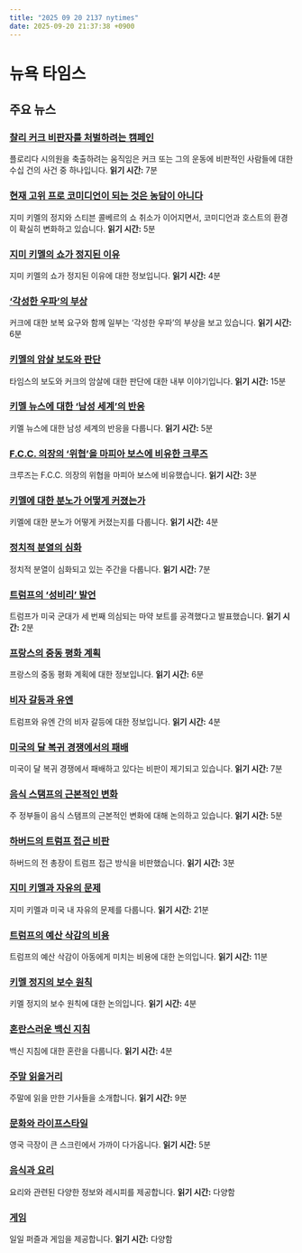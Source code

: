 ```yaml
---
title: "2025 09 20 2137 nytimes"
date: 2025-09-20 21:37:38 +0900
---
```


# 뉴욕 타임스
## 주요 뉴스

### [찰리 커크 비판자를 처벌하려는 캠페인](https://www.nytimes.com/2025/09/20/us/florida-charlie-kirk-free-speech.html)
플로리다 시의원을 축출하려는 움직임은 커크 또는 그의 운동에 비판적인 사람들에 대한 수십 건의 사건 중 하나입니다. **읽기 시간:** 7분

### [현재 고위 프로 코미디언이 되는 것은 농담이 아니다](https://www.nytimes.com/2025/09/20/arts/television/jimmy-kimmel-fallon-censorship.html)
지미 키멜의 정지와 스티븐 콜베르의 쇼 취소가 이어지면서, 코미디언과 호스트의 환경이 확실히 변화하고 있습니다. **읽기 시간:** 5분

### [지미 키멜의 쇼가 정지된 이유](https://www.nytimes.com/2025/09/20/business/jimmy-kimmel-show-abc-kirk-fcc.html)
지미 키멜의 쇼가 정지된 이유에 대한 정보입니다. **읽기 시간:** 4분

### [‘각성한 우파’의 부상](https://www.nytimes.com/2025/09/19/us/charlie-kirk-free-speech-republicans.html)
커크에 대한 보복 요구와 함께 일부는 ‘각성한 우파’의 부상을 보고 있습니다. **읽기 시간:** 6분

### [키멜의 암살 보도와 판단](https://www.nytimes.com/2025/09/20/us/charlie-kirk-shooting-news-coverage.html)
타임스의 보도와 커크의 암살에 대한 판단에 대한 내부 이야기입니다. **읽기 시간:** 15분

### [키멜 뉴스에 대한 ‘남성 세계’의 반응](https://www.nytimes.com/2025/09/20/style/the-manosphere-reacts-to-the-jimmy-kimmel-news.html)
키멜 뉴스에 대한 남성 세계의 반응을 다룹니다. **읽기 시간:** 5분

### [F.C.C. 의장의 ‘위협’을 마피아 보스에 비유한 크루즈](https://www.nytimes.com/2025/09/19/us/politics/ted-cruz-fcc-abc-jimmy-kimmel.html)
크루즈는 F.C.C. 의장의 위협을 마피아 보스에 비유했습니다. **읽기 시간:** 3분

### [키멜에 대한 분노가 어떻게 커졌는가](https://www.nytimes.com/2025/09/19/technology/kimmel-carr-outrage-online.html)
키멜에 대한 분노가 어떻게 커졌는지를 다룹니다. **읽기 시간:** 4분

### [정치적 분열의 심화](https://www.nytimes.com/2025/09/19/us/politics/trump-kimmel-charlie-kirk.html)
정치적 분열이 심화되고 있는 주간을 다룹니다. **읽기 시간:** 7분

### [트럼프의 ‘성비리’ 발언](https://www.nytimes.com/2025/09/19/us/politics/trump-boat-strike-drugs.html)
트럼프가 미국 군대가 세 번째 의심되는 마약 보트를 공격했다고 발표했습니다. **읽기 시간:** 2분

### [프랑스의 중동 평화 계획](https://www.nytimes.com/2025/09/20/world/middleeast/france-palestinian-state-peace-plan.html)
프랑스의 중동 평화 계획에 대한 정보입니다. **읽기 시간:** 6분

### [비자 갈등과 유엔](https://www.nytimes.com/2025/09/20/world/middleeast/visa-standoff-trump-united-nations.html)
트럼프와 유엔 간의 비자 갈등에 대한 정보입니다. **읽기 시간:** 4분

### [미국의 달 복귀 경쟁에서의 패배](https://www.nytimes.com/2025/09/20/world/europe/trump-europe-far-right.html)
미국이 달 복귀 경쟁에서 패배하고 있다는 비판이 제기되고 있습니다. **읽기 시간:** 7분

### [음식 스탬프의 근본적인 변화](https://www.nytimes.com/2025/09/20/us/politics/food-stamps-snap.html)
주 정부들이 음식 스탬프의 근본적인 변화에 대해 논의하고 있습니다. **읽기 시간:** 5분

### [하버드의 트럼프 접근 비판](https://www.nytimes.com/2025/09/19/us/harvard-claudine-gay-trump.html)
하버드의 전 총장이 트럼프 접근 방식을 비판했습니다. **읽기 시간:** 3분

### [지미 키멜과 자유의 문제](https://www.nytimes.com/2025/09/20/opinion/jimmy-kimmel-free-speech.html)
지미 키멜과 미국 내 자유의 문제를 다룹니다. **읽기 시간:** 21분

### [트럼프의 예산 삭감의 비용](https://www.nytimes.com/2025/09/20/opinion/trump-usaid-cuts.html)
트럼프의 예산 삭감이 아동에게 미치는 비용에 대한 논의입니다. **읽기 시간:** 11분

### [키멜 정지의 보수 원칙](https://www.nytimes.com/2025/09/20/opinion/jimmy-kimmel-conservative-principle-trump.html)
키멜 정지의 보수 원칙에 대한 논의입니다. **읽기 시간:** 4분

### [혼란스러운 백신 지침](https://www.nytimes.com/2025/09/20/opinion/vaccine-guidance-doctors.html)
백신 지침에 대한 혼란을 다룹니다. **읽기 시간:** 4분

### [주말 읽을거리](https://www.nytimes.com/2025/09/20/briefing/standing-date.html)
주말에 읽을 만한 기사들을 소개합니다. **읽기 시간:** 9분

### [문화와 라이프스타일](https://www.nytimes.com/2025/09/18/theater/nt-live-inter-alia.html)
영국 극장이 큰 스크린에서 가까이 다가옵니다. **읽기 시간:** 5분

### [음식과 요리](https://cooking.nytimes.com/)
요리와 관련된 다양한 정보와 레시피를 제공합니다. **읽기 시간:** 다양함

### [게임](https://www.nytimes.com/games/)
일일 퍼즐과 게임을 제공합니다. **읽기 시간:** 다양함